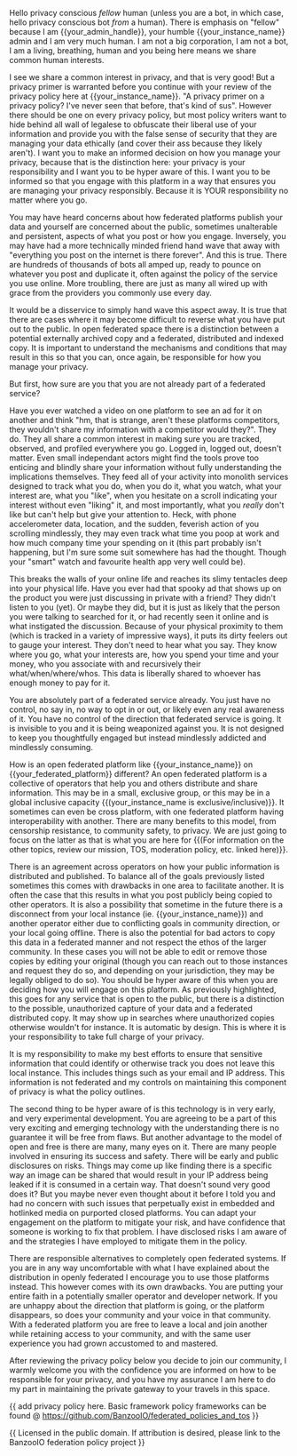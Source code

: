 Hello privacy conscious *fellow* human (unless you are a bot, in which case, hello privacy conscious bot *from* a human). There is emphasis on "fellow" because I am {{your_admin_handle}}, your humble {{your_instance_name}} admin and I am very much human. I am not a big corporation, I am not a bot, I am a living, breathing, human and you being here means we share common human interests.

I see we share a common interest in privacy, and that is very good! But a privacy primer is warranted before you continue with your review of the privacy policy here at {{your_instance_name}}. "A privacy primer on a privacy policy? I've never seen that before, that's kind of sus". However there should be one on every privacy policy, but most policy writers want to hide behind all wall of legalese to obfuscate their liberal use of your information and provide you with the false sense of security that they are managing your data ethically (and cover their ass because they likely aren't). I want you to make an informed decision on how you manage your privacy, because that is the distinction here: your privacy is your responsibility and I want you to be hyper aware of this. I want you to be informed so that you engage with this platform in a way that ensures you are managing your privacy responsibly. Because it is YOUR responsibility no matter where you go.

You may have heard concerns about how federated platforms publish your data and yourself are concerned about the public, sometimes unalterable and persistent, aspects of what you post or how you engage. Inversely, you may have had a more technically minded friend hand wave that away with "everything you post on the internet is there forever". And this is true. There are hundreds of thousands of bots all amped up, ready to pounce on whatever you post and duplicate it, often against the policy of the service you use online. More troubling, there are just as many all wired up with grace from the providers you commonly use every day.

It would be a disservice to simply hand wave this aspect away. It is true that there are cases where it may become difficult to reverse what you have put out to the public. In open federated space there is a distinction between a potential externally archived copy and a federated, distributed and indexed copy. It is important to understand the mechanisms and conditions that may result in this so that you can, once again, be responsible for how you manage your privacy.

But first, how sure are you that you are not already part of a federated service?

Have you ever watched a video on one platform to see an ad for it on another and think "hm, that is strange, aren't these platforms competitors, they wouldn't share my information with a competitor would they?". They do. They all share a common interest in making sure you are tracked, observed, and profiled everywhere you go. Logged in, logged out, doesn't matter. Even small independant actors might find the tools prove too enticing and blindly share your information without fully understanding the implications themselves. They feed all of your activity into monolith services designed to track what you do, when you do it, what you watch, what your interest are, what you "like", when you hesitate on a scroll indicating your interest without even "liking" it, and most importantly, what you *really* don't like but can't help but give your attention to. Heck, with phone accelerometer data, location, and the sudden, feverish action of you scrolling mindlessly, they may even track what time you poop at work and how much company time your spending on it (this part probably isn't happening, but I'm sure some suit somewhere has had the thought. Though your "smart" watch and favourite health app very well could be).

This breaks the walls of your online life and reaches its slimy tentacles deep into your physical life. Have you ever had that spooky ad that shows up on the product you were just discussing in private with a friend? They didn't listen to you (yet). Or maybe they did, but it is just as likely that the person you were talking to searched for it, or had recently seen it online and is what instigated the discussion. Because of your physical proximity to them (which is tracked in a variety of impressive ways), it puts its dirty feelers out to gauge your interest. They don't need to hear what you say. They know where you go, what your interests are, how you spend your time and your money, who you associate with and recursively their what/when/where/whos. This data is liberally shared to whoever has enough money to pay for it.

You are absolutely part of a federated service already. You just have no control, no say in, no way to opt in or out, or likely even any real awareness of it. You have no control of the direction that federated service is going. It is invisible to you and it is being weaponized against you. It is not designed to keep you thoughtfully engaged but instead mindlessly addicted and mindlessly consuming.

How is an open federated platform like {{your_instance_name}} on {{your_federated_platform}} different? An open federated platform is a collective of operators that help you and others distribute and share information. This may be in a small, exclusive group, or this may be in a global inclusive capacity {{(your_instance_name is exclusive/inclusive)}}. It sometimes can even be cross platform, with one federated platform having interoperability with another. There are many benefits to this model, from censorship resistance, to community safety, to privacy. We are just going to focus on the latter as that is what you are here for {{(For information on the other topics, review our mission, TOS, moderation policy, etc. linked here)}}.

There is an agreement across operators on how your public information is distributed and published. To balance all of the goals previously listed sometimes this comes with drawbacks in one area to facilitate another. It is often the case that this results in what you post publicly being copied to other operators. It is also a possibility that sometime in the future there is a disconnect from your local instance (ie. {{your_instance_name}}) and another operator either due to conflicting goals in community direction, or your local going offline. There is also the potential for bad actors to copy this data in a federated manner and not respect the ethos of the larger community. In these cases you will not be able to edit or remove those copies by editing your original (though you can reach out to those instances and request they do so, and depending on your jurisdiction, they may be legally obliged to do so). You should be hyper aware of this when you are deciding how you will engage on this platform. As previously highlighted, this goes for any service that is open to the public, but there is a distinction to the possible, unauthorized capture of your data and a federated distributed copy. It may show up in searches where unauthorized copies otherwise wouldn't for instance. It is automatic by design. This is where it is your responsibility to take full charge of your privacy.

It is my responsibility to make my best efforts to ensure that sensitive information that could identify or otherwise track you does not leave this local instance. This includes things such as your email and IP address. This information is not federated and my controls on maintaining this component of privacy is what the policy outlines.

The second thing to be hyper aware of is this technology is in very early, and very experimental development. You are agreeing to be a part of this very exciting and emerging technology with the understanding there is no guarantee it will be free from flaws. But another advantage to the model of open and free is there are many, many eyes on it. There are many people involved in ensuring its success and safety. There will be early and public disclosures on risks. Things may come up like finding there is a specific way an image can be shared that would result in your IP address being leaked if it is consumed in a certain way. That doesn't sound very good does it? But you maybe never even thought about it before I told you and had no concern with such issues that perpetually exist in embedded and hotlinked media on purported closed platforms. You can adapt your engagement on the platform to mitigate your risk, and have confidence that someone is working to fix that problem. I have disclosed risks I am aware of and the strategies I have employed to mitigate them in the policy.

There are responsible alternatives to completely open federated systems. If you are in any way uncomfortable with what I have explained about the distribution in openly federated I encourage you to use those platforms instead. This however comes with its own drawbacks. You are putting your entire faith in a potentially smaller operator and developer network. If you are unhappy about the direction that platform is going, or the platform disappears, so does your community and your voice in that community. With a federated platform you are free to leave a local and join another while retaining access to your community, and with the same user experience you had grown accustomed to and mastered.

After reviewing the privacy policy below you decide to join our community, I warmly welcome you with the confidence you are informed on how to be responsible for your privacy, and you have my assurance I am here to do my part in maintaining the private gateway to your travels in this space.

{{ add privacy policy here. Basic framework policy frameworks can be found @ https://github.com/BanzooIO/federated_policies_and_tos }}

{{ Licensed in the public domain. If attribution is desired, please link to the BanzooIO federation policy project }}
